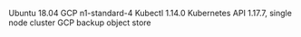 Ubuntu 18.04 GCP n1-standard-4
Kubectl 1.14.0
Kubernetes API 1.17.7, single node cluster
GCP backup object store
